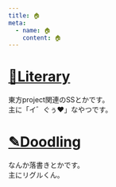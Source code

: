 ```yaml
---
title: 🏠
meta:
  - name: 🏠
    content: 🏠
---
```

# [📖Literary](/Literary/literary_index.html "書いたSSとか")
東方project関連のSSとかです。<br>
主に「イ゛ぐぅ♥」なやつです。

# [✎Doodling](/Doodling/index.html "書いたSSとか")
なんか落書きとかです。<br>
主にリグルくん。